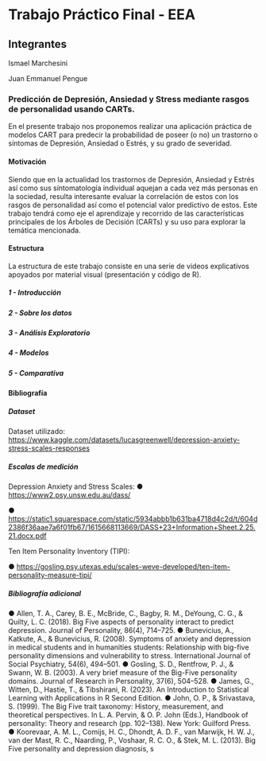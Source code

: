# Trabajo Práctico Final - EEA 

## Integrantes

Ismael Marchesini

Juan Emmanuel Pengue

### Predicción de Depresión, Ansiedad y Stress mediante rasgos de personalidad usando CARTs.

En el presente trabajo nos proponemos realizar una aplicación práctica de modelos CART para predecir la probabilidad de poseer (o no) un trastorno o síntomas de Depresión, Ansiedad o Estrés, y su grado de severidad.


#### Motivación 

Siendo que en la actualidad los trastornos de Depresión, Ansiedad y Estrés así como sus síntomatología individual aquejan a cada vez más personas en la sociedad, resulta interesante evaluar la correlación de estos con los rasgos de personalidad así como el potencial valor predictivo de estos. 
Este trabajo tendrá como eje el aprendizaje y recorrido de las características principales de los Árboles de Decisión (CARTs) y su uso para explorar la temática mencionada. 

#### Estructura

La estructura de este trabajo consiste en una serie de videos explicativos apoyados por material visual (presentación y código de R).

##### 1 - Introducción

##### 2 - Sobre los datos

##### 3 - Análisis Exploratorio

##### 4 - Modelos

##### 5 - Comparativa

#### Bibliografía

##### Dataset
Dataset utilizado: https://www.kaggle.com/datasets/lucasgreenwell/depression-anxiety-stress-scales-responses 


##### Escalas de medición
Depression Anxiety and Stress Scales:
●  https://www2.psy.unsw.edu.au/dass/ 

● https://static1.squarespace.com/static/5934abbb1b631ba4718d4c2d/t/604d2386f36aae7a6f01fb67/1615668113669/DASS+23+Information+Sheet.2.25.21.docx.pdf

Ten Item Personality Inventory (TIPI): 

● https://gosling.psy.utexas.edu/scales-weve-developed/ten-item-personality-measure-tipi/


##### Bibliografía adicional
● Allen, T. A., Carey, B. E., McBride, C., Bagby, R. M., DeYoung, C. G., & Quilty, L. C. (2018). Big
Five aspects of personality interact to predict depression. Journal of Personality, 86(4), 714–725.
● Bunevicius, A., Katkute, A., & Bunevicius, R. (2008). Symptoms of anxiety and depression in
medical students and in humanities students: Relationship with big-five personality dimensions
and vulnerability to stress. International Journal of Social Psychiatry, 54(6), 494–501.
● Gosling, S. D., Rentfrow, P. J., & Swann, W. B. (2003). A very brief measure of the Big-Five
personality domains. Journal of Research in Personality, 37(6), 504–528.
● James, G., Witten, D., Hastie, T., & Tibshirani, R. (2023). An Introduction to Statistical Learning
with Applications in R Second Edition.
● John, O. P., & Srivastava, S. (1999). The Big Five trait taxonomy: History, measurement, and
theoretical perspectives. In L. A. Pervin, & O. P. John (Eds.), Handbook of personality: Theory
and research (pp. 102–138). New York: Guilford Press.
● Koorevaar, A. M. L., Comijs, H. C., Dhondt, A. D. F., van Marwijk, H. W. J., van der Mast, R. C.,
Naarding, P., Voshaar, R. C. O., & Stek, M. L. (2013). Big Five personality and depression
diagnosis, s
